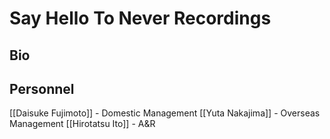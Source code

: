 # Say Hello To Never Recordings
## Bio

## Personnel
[[Daisuke Fujimoto]] - Domestic Management
[[Yuta Nakajima]] - Overseas Management
[[Hirotatsu Ito]] - A&R